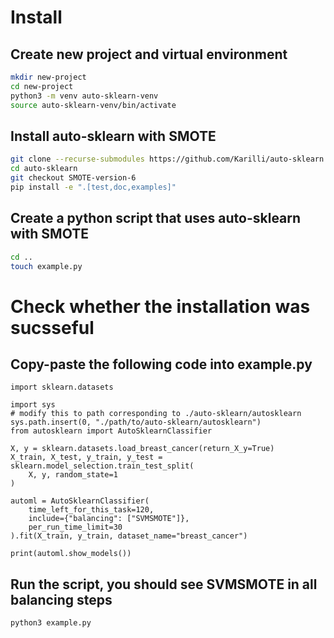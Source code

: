 # Install

## Create new project and virtual environment
```bash
mkdir new-project
cd new-project
python3 -m venv auto-sklearn-venv
source auto-sklearn-venv/bin/activate
```

## Install auto-sklearn with SMOTE
```bash
git clone --recurse-submodules https://github.com/Karilli/auto-sklearn.git
cd auto-sklearn
git checkout SMOTE-version-6
pip install -e ".[test,doc,examples]"
```

## Create a python script that uses auto-sklearn with SMOTE
```bash
cd ..
touch example.py
```

# Check whether the installation was sucsseful
## Copy-paste the following code into example.py

```Python3
import sklearn.datasets

import sys
# modify this to path corresponding to ./auto-sklearn/autosklearn
sys.path.insert(0, "./path/to/auto-sklearn/autosklearn")
from autosklearn import AutoSklearnClassifier

X, y = sklearn.datasets.load_breast_cancer(return_X_y=True)
X_train, X_test, y_train, y_test = sklearn.model_selection.train_test_split(
    X, y, random_state=1
)

automl = AutoSklearnClassifier(
    time_left_for_this_task=120,
    include={"balancing": ["SVMSMOTE"]},
    per_run_time_limit=30
).fit(X_train, y_train, dataset_name="breast_cancer")

print(automl.show_models())
```

## Run the script, you should see SVMSMOTE in all balancing steps
```bash
python3 example.py
```


